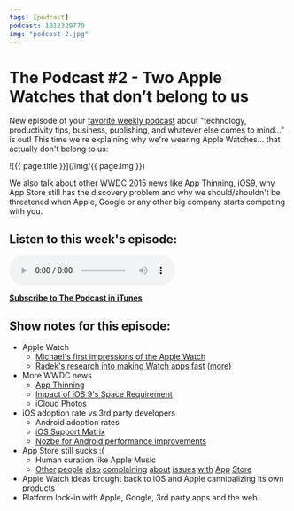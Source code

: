 ```yaml
---
tags: [podcast]
podcast: 1012329770
img: "podcast-2.jpg"
---
```


# The Podcast #2 - Two Apple Watches that don’t belong to us

New episode of your [favorite weekly podcast][p] about "technology, productivity tips, business, publishing, and whatever else comes to mind..." is out! This time we're explaining why we're wearing Apple Watches... that actually don't belong to us:

<!--More-->

![{{ page.title }}](/img/{{ page.img }})

We also talk about other WWDC 2015 news like App Thinning, iOS9, why App Store still has the discovery problem and why we should/shouldn't be threatened when Apple, Google or any other big company starts competing with you.

## Listen to this week's episode:

<audio controls>
<source src="https://files.nozbe.com/podcast/002.mp3" type="audio/mpeg">
</audio>

**[Subscribe to The Podcast in iTunes][i]**

## Show notes for this episode:

  * Apple Watch
    * [Michael's first impressions of the Apple Watch](https://sliwinski.com/watch-5days/)
    * [Radek's research into making Watch apps fast](http://radex.io/watch/diffing/) ([more](http://radex.io/watch/lazy/))
  * More WWDC news
    * [App Thinning](https://developer.apple.com/library/prerelease/watchos/documentation/IDEs/Conceptual/AppDistributionGuide/AppThinning/AppThinning.html)
    * [Impact of iOS 9's Space Requirement](https://david-smith.org/blog/2015/06/23/impact-of-ios-9-s-space-requirement/)
    * iCloud Photos
  * iOS adoption rate vs 3rd party developers
    * Android adoption rates
    * [iOS Support Matrix](http://iossupportmatrix.com/)
    * [Nozbe for Android performance improvements](https://nozbe.com/blog/nozbe-for-android/)
  * App Store still sucks :(
    * Human curation like Apple Music
    * [Other](http://developingperspective.com/2014/02/27/0/) [people](http://gedblog.com/2014/12/15/how-broken-is-discovery-on-the-app-store-this-broken/) [also](http://www.macstories.net/ios/apple-asks-pcalc-developer-to-remove-ios-8-widget/) [complaining](http://www.macstories.net/ios/goodbye-drafts-widget-for-now/) [about](http://www.panic.com/blog/transmit-ios-1-1-1/) [issues](http://oleb.net/blog/2014/12/apple-out-of-touch/) [with](https://cromulentlabs.wordpress.com/2014/12/07/launcher-followup-and-thoughts-on-the-app-store-review-system/) [App](http://developingperspective.com/2014/03/06/176/) [Store](http://developingperspective.com/2014/04/11/180/)
  * Apple Watch ideas brought back to iOS and Apple cannibalizing its own products
  * Platform lock-in with Apple, Google, 3rd party apps and the web

[e]: /podcast-2
[p]: /podcast
[n]: https://michael.gratis/nozbe
[r]: https://michael.gratis/radex
[i]: https://michael.gratis/thepodcast